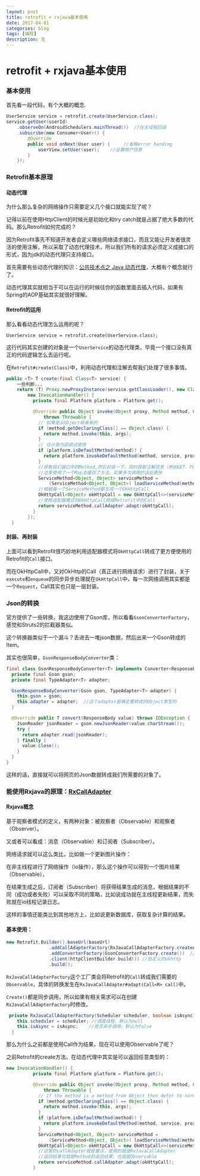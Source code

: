 ```yaml
---
layout: post
title: retrofit + rxjava基本使用
date: 2017-04-01
categories: blog
tags: [编程]
description: 无
---
```


# retrofit + rxjava基本使用

### 基本使用

首先看一段代码，有个大概的概念.

```java
UserService service = retrofit.create(UserService.class);
service.getUser(userId)
    .observeOn(AndroidSchedulers.mainThread())  //在主线程回调
    .subscribe(new Consumer<User>() {
        @Override
        public void onNext(User user) {     //省略error handing
            userView.setUser(user);    //设置用户信息
        }
    });
```

### Retrofit基本原理

#### 动态代理

为什么那么复杂的网络操作只需要定义几个接口就能实现了呢？

记得以前在使用HttpClient的时候光是初始化和try catch就是占据了绝大多数的代码。那么Retrofit如何完成的？

因为Retrofit事先不知道开发者会定义哪些网络请求接口，而且又能让开发者很灵活的使用注解，所以采取了动态代理技术，所以我们所有的请求必须定义成接口的形式，因为jdk的动态代理只支持接口。

首先需要有些动态代理的知识：[公共技术点之 Java 动态代理](http://a.codekk.com/detail/Android/Caij/%E5%85%AC%E5%85%B1%E6%8A%80%E6%9C%AF%E7%82%B9%E4%B9%8B%20Java%20%E5%8A%A8%E6%80%81%E4%BB%A3%E7%90%86)，大概有个概念就行了。

动态代理其实就相当于可以在运行的时候往你的函数里面去插入代码，如果有Spring的AOP基础其实就很好理解。

#### Retrofit的运用

那么看看动态代理怎么运用的呢？

`UserService service = retrofit.create(UserService.class);`

这行代码其实创建的对象是一个`UserService`的动态代理类，毕竟一个接口没有真正的代码逻辑怎么去运行呢。

在`Retrofit#create(Class)`中，利用动态代理和注解去帮我们处理了很多事情。

```java
public <T> T create(final Class<T> service) {
    一些判断...
    return (T) Proxy.newProxyInstance(service.getClassLoader(), new Class<?>[] { service },
        new InvocationHandler() {
          private final Platform platform = Platform.get();

          @Override public Object invoke(Object proxy, Method method, Object[] args)
              throws Throwable {
            // 如果是从Object继承来的
            if (method.getDeclaringClass() == Object.class) {
              return method.invoke(this, args);
            }
            // 估计是内部调试使用
            if (platform.isDefaultMethod(method)) {
              return platform.invokeDefaultMethod(method, service, proxy, args);
            }
            //获取我们接口中的Method,然后封装一下，同时获取注解信息（例如GET、POST、url）
            //这里使用了一个Map去缓存了方法，如果多次调用的话会更快
            ServiceMethod<Object, Object> serviceMethod =
                (ServiceMethod<Object, Object>) loadServiceMethod(method);
            //根据每一个ServiceMethod都生成一个OkHttpCall
            OkHttpCall<Object> okHttpCall = new OkHttpCall<>(serviceMethod, args);
            //使用适配器模式将OkHttpCall转成Retrofit中的Call
            return serviceMethod.callAdapter.adapt(okHttpCall);
          }
        });
  }
```

#### 封装、再封装

上面可以看到Retrofit很巧妙地利用适配器模式将`OkHttpCall`转成了更方便使用的Retrofit的`Call`接口。

而在OkHttpCall中，又对OkHttp的Call（真正进行网络请求）进行了封装，关于`execute`和`enqueue`的同步异步处理就在`OkHttpCall`中，每一次网络调用其实都是一个`Request`，Call其实也只是一层封装。

### Json的转换

官方提供了一些转换，我这边使用了Gson库，所以看看`GsonConverterFactory`，感觉和Struts2的拦截器类似。

这个转换器类似于一个漏斗？丢进去一堆json数据，然后出来一个Gson转成的Item。

其实也很简单，`GsonResponseBodyConverter`类：

```java
final class GsonResponseBodyConverter<T> implements Converter<ResponseBody, T> {
  private final Gson gson;
  private final TypeAdapter<T> adapter;

  GsonResponseBodyConverter(Gson gson, TypeAdapter<T> adapter) {
    this.gson = gson;
    this.adapter = adapter;  //这个adapter是确定要转成的Object类型的
  }

  @Override public T convert(ResponseBody value) throws IOException {
    JsonReader jsonReader = gson.newJsonReader(value.charStream());
    try {
      return adapter.read(jsonReader);
    } finally {
      value.close();
    }
  }
}
```

这样的话，直接就可以将网页的Json数据转成我们所需要的对象了。

### 能使用Rxjava的原理：[RxCallAdapter](http://mp.weixin.qq.com/s?__biz=MzA3NTYzODYzMg==&mid=2653577186&idx=1&sn=1a5f6369faeb22b4b68ea39f25020d28#rd)

#### Rxjava概念

基于观察者模式的定义，有两种对象：被观察者（Observable）和观察者（Observer）。

又或者可以看成：消息（Observable）和订阅者（Subscriber）。

网络请求就可以这么类比，比如做一个更新图片操作：

在非主线程进行了网络操作（io操作），那么这个操作可以得到一个图片结果（Observable），

在结果生成之后，订阅者（Subscriber）将获得结果生成的消息，根据结果的不同（成功或者失败）可以采取不同的策略，比如说成功就在主线程更新结果，而失败就在io线程记录日志。

这样的事情还能类比到其他地方上，比如说更新数据库，获取复杂计算的结果。

#### 基本使用：

```java
new Retrofit.Builder().baseUrl(baseUrl)
                .addCallAdapterFactory(RxJavaCallAdapterFactory.createAsync()) //rxjava
                .addConverterFactory(GsonConverterFactory.create())  //gson
                .client(httpClientBuilder.build()) //自定义的okhttp
                .build();
```

`RxJavaCallAdapterFactory`这个工厂类会将Retrofit的`Call`转成我们需要的`Observable`，具体的转换发生在`RxJavaCallAdapter#adapt(Call<R> call)`中。

`Create()`都是同步调用，所以如果有相关需求可以在创建`RxJavaCallAdapterFactory`时修改。

```java
 private RxJavaCallAdapterFactory(Scheduler scheduler, boolean isAsync) {
    this.scheduler = scheduler; //调度线程，默认为null
    this.isAsync = isAsync;    //是否异步调用，默认为false
  }
```

那么为什么之前都是使用Call<T>作为结果，现在可以使用Observable<T>了呢？

之前Retrofit的create方法，在动态代理中其实是可以返回任意类型的：

```java
new InvocationHandler() {
          private final Platform platform = Platform.get();

          @Override public Object invoke(Object proxy, Method method, Object[] args)
              throws Throwable {
            // If the method is a method from Object then defer to normal invocation.
            if (method.getDeclaringClass() == Object.class) {
              return method.invoke(this, args);
            }
            if (platform.isDefaultMethod(method)) {
              return platform.invokeDefaultMethod(method, service, proxy, args);
            }
            ServiceMethod<Object, Object> serviceMethod =
                (ServiceMethod<Object, Object>) loadServiceMethod(method);
            OkHttpCall<Object> okHttpCall = new OkHttpCall<>(serviceMethod, args);
            //这里的callAdapter就是重点，使用的就是RxJavaCallAdapter
            //返回结果也就是Method的返回结果，也就是Observable
            return serviceMethod.callAdapter.adapt(okHttpCall); 
          }
```



